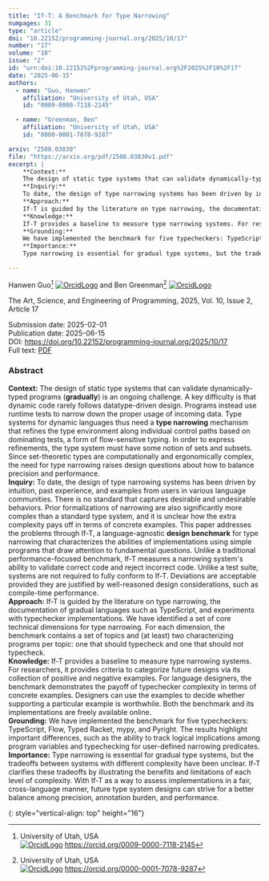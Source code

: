 ```yaml
---
title: "If-T: A Benchmark for Type Narrowing"
numpages: 31
type: "article"
doi: "10.22152/programming-journal.org/2025/10/17"
number: "17"
volume: "10"
issue: "2"
id: "urn:doi:10.22152%2Fprogramming-journal.org%2F2025%2F10%2F17"
date: "2025-06-15"
authors: 
  - name: "Guo, Hanwen"
    affiliation: "University of Utah, USA"
    id: "0009-0000-7118-2145"

  - name: "Greenman, Ben"
    affiliation: "University of Utah, USA"
    id: "0000-0001-7078-9287"

arxiv: "2508.03830"
file: "https://arxiv.org/pdf/2508.03830v1.pdf"
excerpt: |
    **Context:**
    The design of static type systems that can validate dynamically-typed programs (**gradually**) is an ongoing challenge. A key difficulty is that dynamic code rarely follows datatype-driven design. Programs instead use runtime tests to narrow down the proper usage of incoming data. Type systems for dynamic languages thus need a **type narrowing** mechanism that refines the type environment along individual control paths based on dominating tests, a form of flow-sensitive typing. In order to express refinements, the type system must have some notion of sets and subsets. Since set-theoretic types are computationally and ergonomically complex, the need for type narrowing raises design questions about how to balance precision and performance.  
    **Inquiry:**
    To date, the design of type narrowing systems has been driven by intuition, past experience, and examples from users in various language communities. There is no standard that captures desirable and undesirable behaviors. Prior formalizations of narrowing are also significantly more complex than a standard type system, and it is unclear how the extra complexity pays off in terms of concrete examples. This paper addresses the problems through If-T, a language-agnostic **design benchmark** for type narrowing that characterizes the abilities of implementations using simple programs that draw attention to fundamental questions. Unlike a traditional performance-focused benchmark, If-T measures a narrowing system's ability to validate correct code and reject incorrect code. Unlike a test suite, systems are not required to fully conform to If-T. Deviations are acceptable provided they are justified by well-reasoned design considerations, such as compile-time performance.  
    **Approach:**
    If-T is guided by the literature on type narrowing, the documentation of gradual languages such as TypeScript, and experiments with typechecker implementations. We have identified a set of core technical dimensions for type narrowing. For each dimension, the benchmark contains a set of topics and (at least) two characterizing programs per topic: one that should typecheck and one that should not typecheck.  
    **Knowledge:**
    If-T provides a baseline to measure type narrowing systems. For researchers, it provides criteria to categorize future designs via its collection of positive and negative examples. For language designers, the benchmark demonstrates the payoff of typechecker complexity in terms of concrete examples. Designers can use the examples to decide whether supporting a particular example is worthwhile. Both the benchmark and its implementations are freely available online.  
    **Grounding:**
    We have implemented the benchmark for five typecheckers: TypeScript, Flow, Typed Racket, mypy, and Pyright. The results highlight important differences, such as the ability to track logical implications among program variables and typechecking for user-defined narrowing predicates.  
    **Importance:**
    Type narrowing is essential for gradual type systems, but the tradeoffs between systems with different complexity have been unclear. If-T clarifies these tradeoffs by illustrating the benefits and limitations of each level of complexity. With If-T as a way to assess implementations in a fair, cross-language manner, future type system designs can strive for a better balance among precision, annotation burden, and performance.

---
```

Hanwen Guo[^1] [![OrcidLogo]](https://orcid.org/0009-0000-7118-2145) and Ben Greenman[^2] [![OrcidLogo]](https://orcid.org/0000-0001-7078-9287)

The Art, Science, and Engineering of Programming, 2025, Vol. 10, Issue 2, Article 17

Submission date: 2025-02-01  
Publication date: 2025-06-15  
DOI: <https://doi.org/10.22152/programming-journal.org/2025/10/17>  
Full text: [PDF](https://arxiv.org/pdf/2508.03830v1.pdf)  


### Abstract

**Context:**
The design of static type systems that can validate dynamically-typed programs (**gradually**) is an ongoing challenge. A key difficulty is that dynamic code rarely follows datatype-driven design. Programs instead use runtime tests to narrow down the proper usage of incoming data. Type systems for dynamic languages thus need a **type narrowing** mechanism that refines the type environment along individual control paths based on dominating tests, a form of flow-sensitive typing. In order to express refinements, the type system must have some notion of sets and subsets. Since set-theoretic types are computationally and ergonomically complex, the need for type narrowing raises design questions about how to balance precision and performance.  
**Inquiry:**
To date, the design of type narrowing systems has been driven by intuition, past experience, and examples from users in various language communities. There is no standard that captures desirable and undesirable behaviors. Prior formalizations of narrowing are also significantly more complex than a standard type system, and it is unclear how the extra complexity pays off in terms of concrete examples. This paper addresses the problems through If-T, a language-agnostic **design benchmark** for type narrowing that characterizes the abilities of implementations using simple programs that draw attention to fundamental questions. Unlike a traditional performance-focused benchmark, If-T measures a narrowing system's ability to validate correct code and reject incorrect code. Unlike a test suite, systems are not required to fully conform to If-T. Deviations are acceptable provided they are justified by well-reasoned design considerations, such as compile-time performance.  
**Approach:**
If-T is guided by the literature on type narrowing, the documentation of gradual languages such as TypeScript, and experiments with typechecker implementations. We have identified a set of core technical dimensions for type narrowing. For each dimension, the benchmark contains a set of topics and (at least) two characterizing programs per topic: one that should typecheck and one that should not typecheck.  
**Knowledge:**
If-T provides a baseline to measure type narrowing systems. For researchers, it provides criteria to categorize future designs via its collection of positive and negative examples. For language designers, the benchmark demonstrates the payoff of typechecker complexity in terms of concrete examples. Designers can use the examples to decide whether supporting a particular example is worthwhile. Both the benchmark and its implementations are freely available online.  
**Grounding:**
We have implemented the benchmark for five typecheckers: TypeScript, Flow, Typed Racket, mypy, and Pyright. The results highlight important differences, such as the ability to track logical implications among program variables and typechecking for user-defined narrowing predicates.  
**Importance:**
Type narrowing is essential for gradual type systems, but the tradeoffs between systems with different complexity have been unclear. If-T clarifies these tradeoffs by illustrating the benefits and limitations of each level of complexity. With If-T as a way to assess implementations in a fair, cross-language manner, future type system designs can strive for a better balance among precision, annotation burden, and performance.


[^1]: University of Utah, USA  
    [![OrcidLogo]](https://orcid.org/0009-0000-7118-2145) <https://orcid.org/0009-0000-7118-2145>

[^2]: University of Utah, USA  
    [![OrcidLogo]](https://orcid.org/0000-0001-7078-9287) <https://orcid.org/0000-0001-7078-9287>


[OrcidLogo]: /assets/images/orcid.svg "Orcid Logo"
{: style="vertical-align: top" height="16"}
